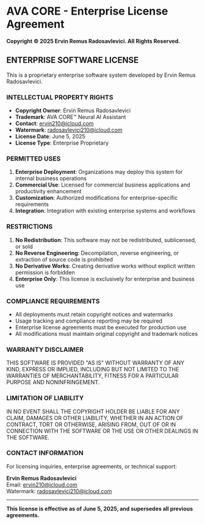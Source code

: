 # AVA CORE - Enterprise License Agreement

**Copyright © 2025 Ervin Remus Radosavlevici. All Rights Reserved.**

## ENTERPRISE SOFTWARE LICENSE

This is a proprietary enterprise software system developed by Ervin Remus Radosavlevici. 

### INTELLECTUAL PROPERTY RIGHTS

- **Copyright Owner**: Ervin Remus Radosavlevici
- **Trademark**: AVA CORE™ Neural AI Assistant
- **Contact**: ervin210@icloud.com
- **Watermark**: radosavlevici210@icloud.com
- **License Date**: June 5, 2025
- **License Type**: Enterprise Proprietary

### PERMITTED USES

1. **Enterprise Deployment**: Organizations may deploy this system for internal business operations
2. **Commercial Use**: Licensed for commercial business applications and productivity enhancement
3. **Customization**: Authorized modifications for enterprise-specific requirements
4. **Integration**: Integration with existing enterprise systems and workflows

### RESTRICTIONS

1. **No Redistribution**: This software may not be redistributed, sublicensed, or sold
2. **No Reverse Engineering**: Decompilation, reverse engineering, or extraction of source code is prohibited
3. **No Derivative Works**: Creating derivative works without explicit written permission is forbidden
4. **Enterprise Only**: This license is exclusively for enterprise and business use

### COMPLIANCE REQUIREMENTS

- All deployments must retain copyright notices and watermarks
- Usage tracking and compliance reporting may be required
- Enterprise license agreements must be executed for production use
- All modifications must maintain original copyright and trademark notices

### WARRANTY DISCLAIMER

THIS SOFTWARE IS PROVIDED "AS IS" WITHOUT WARRANTY OF ANY KIND, EXPRESS OR IMPLIED, INCLUDING BUT NOT LIMITED TO THE WARRANTIES OF MERCHANTABILITY, FITNESS FOR A PARTICULAR PURPOSE AND NONINFRINGEMENT.

### LIMITATION OF LIABILITY

IN NO EVENT SHALL THE COPYRIGHT HOLDER BE LIABLE FOR ANY CLAIM, DAMAGES OR OTHER LIABILITY, WHETHER IN AN ACTION OF CONTRACT, TORT OR OTHERWISE, ARISING FROM, OUT OF OR IN CONNECTION WITH THE SOFTWARE OR THE USE OR OTHER DEALINGS IN THE SOFTWARE.

### CONTACT INFORMATION

For licensing inquiries, enterprise agreements, or technical support:

**Ervin Remus Radosavlevici**  
Email: ervin210@icloud.com  
Watermark: radosavlevici210@icloud.com  

---

**This license is effective as of June 5, 2025, and supersedes all previous agreements.**
